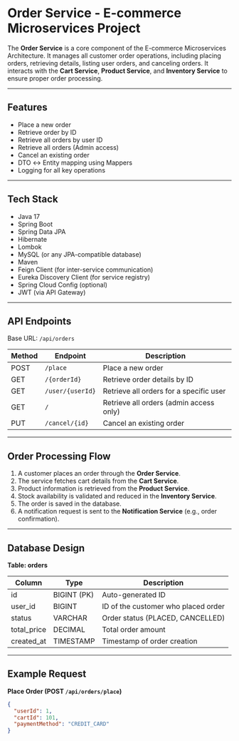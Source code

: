 # Order Service - E-commerce Microservices Project

The **Order Service** is a core component of the E-commerce Microservices Architecture. It manages all customer order operations, including placing orders, retrieving details, listing user orders, and canceling orders. It interacts with the **Cart Service**, **Product Service**, and **Inventory Service** to ensure proper order processing.

---

## Features

- Place a new order
- Retrieve order by ID
- Retrieve all orders by user ID
- Retrieve all orders (Admin access)
- Cancel an existing order
- DTO ↔ Entity mapping using Mappers
- Logging for all key operations

---

## Tech Stack

- Java 17
- Spring Boot
- Spring Data JPA
- Hibernate
- Lombok
- MySQL (or any JPA-compatible database)
- Maven
- Feign Client (for inter-service communication)
- Eureka Discovery Client (for service registry)
- Spring Cloud Config (optional)
- JWT (via API Gateway)

---

## API Endpoints

Base URL: `/api/orders`

| Method | Endpoint         | Description                                |
|--------|------------------|--------------------------------------------|
| POST   | `/place`         | Place a new order                          |
| GET    | `/{orderId}`     | Retrieve order details by ID               |
| GET    | `/user/{userId}` | Retrieve all orders for a specific user    |
| GET    | `/`              | Retrieve all orders (admin access only)    |
| PUT    | `/cancel/{id}`   | Cancel an existing order                   |

---

## Order Processing Flow

1. A customer places an order through the **Order Service**.
2. The service fetches cart details from the **Cart Service**.
3. Product information is retrieved from the **Product Service**.
4. Stock availability is validated and reduced in the **Inventory Service**.
5. The order is saved in the database.
6. A notification request is sent to the **Notification Service** (e.g., order confirmation).

---

## Database Design

**Table: orders**

| Column       | Type        | Description                          |
|--------------|-------------|--------------------------------------|
| id           | BIGINT (PK) | Auto-generated ID                    |
| user_id      | BIGINT      | ID of the customer who placed order  |
| status       | VARCHAR     | Order status (PLACED, CANCELLED)     |
| total_price  | DECIMAL     | Total order amount                   |
| created_at   | TIMESTAMP   | Timestamp of order creation          |

---

## Example Request

**Place Order (POST `/api/orders/place`)**
```json
{
  "userId": 1,
  "cartId": 101,
  "paymentMethod": "CREDIT_CARD"
}
